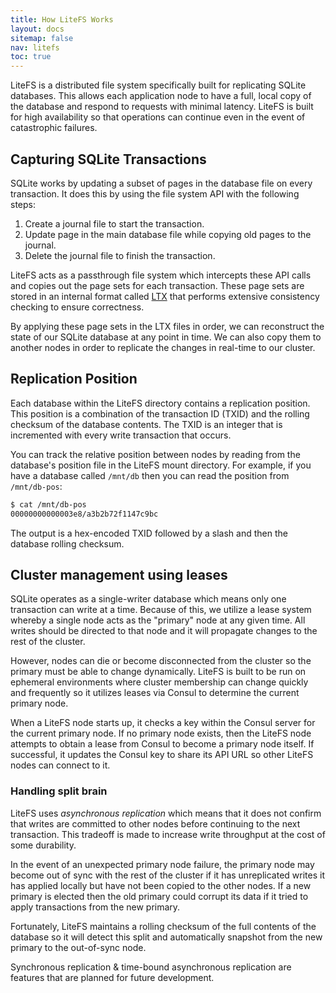 ```yaml
---
title: How LiteFS Works
layout: docs
sitemap: false
nav: litefs
toc: true
---
```


LiteFS is a distributed file system specifically built for replicating SQLite
databases. This allows each application node to have a full, local copy of the
database and respond to requests with minimal latency. LiteFS is built for high
availability so that operations can continue even in the event of catastrophic
failures.


## Capturing SQLite Transactions

SQLite works by updating a subset of pages in the database file on every
transaction. It does this by using the file system API with the following
steps:

1. Create a journal file to start the transaction.
2. Update page in the main database file while copying old pages to the journal.
3. Delete the journal file to finish the transaction.

LiteFS acts as a passthrough file system which intercepts these API calls and
copies out the page sets for each transaction. These page sets are stored in an
internal format called [LTX](https://github.com/superfly/ltx) that performs
extensive consistency checking to ensure correctness.

By applying these page sets in the LTX files in order, we can reconstruct the
state of our SQLite database at any point in time. We can also copy them to
another nodes in order to replicate the changes in real-time to our cluster.


## Replication Position

Each database within the LiteFS directory contains a replication position. This
position is a combination of the transaction ID (TXID) and the rolling checksum
of the database contents. The TXID is an integer that is incremented with every
write transaction that occurs. 

You can track the relative position between nodes by reading from the database's
position file in the LiteFS mount directory. For example, if you have a
database called `/mnt/db` then you can read the position from `/mnt/db-pos`:

```sh
$ cat /mnt/db-pos
00000000000003e8/a3b2b72f1147c9bc
```

The output is a hex-encoded TXID followed by a slash and then the database
rolling checksum.


## Cluster management using leases

SQLite operates as a single-writer database which means only one transaction can
write at a time. Because of this, we utilize a lease system whereby a single
node acts as the "primary" node at any given time. All writes should be directed
to that node and it will propagate changes to the rest of the cluster.

However, nodes can die or become disconnected from the cluster so the primary
must be able to change dynamically. LiteFS is built to be run on ephemeral
environments where cluster membership can change quickly and frequently so it
utilizes leases via Consul to determine the current primary node.

When a LiteFS node starts up, it checks a key within the Consul server for the
current primary node. If no primary node exists, then the LiteFS node attempts
to obtain a lease from Consul to become a primary node itself. If successful,
it updates the Consul key to share its API URL so other LiteFS nodes can connect
to it.


### Handling split brain

LiteFS uses _asynchronous replication_ which means that it does not confirm that
writes are committed to other nodes before continuing to the next transaction.
This tradeoff is made to increase write throughput at the cost of some
durability.

In the event of an unexpected primary node failure, the primary node may become
out of sync with the rest of the cluster if it has unreplicated writes it has
applied locally but have not been copied to the other nodes. If a new primary
is elected then the old primary could corrupt its data if it tried to apply
transactions from the new primary.

Fortunately, LiteFS maintains a rolling checksum of the full contents of the
database so it will detect this split and automatically snapshot from the new
primary to the out-of-sync node.

Synchronous replication & time-bound asynchronous replication are features that
are planned for future development.
